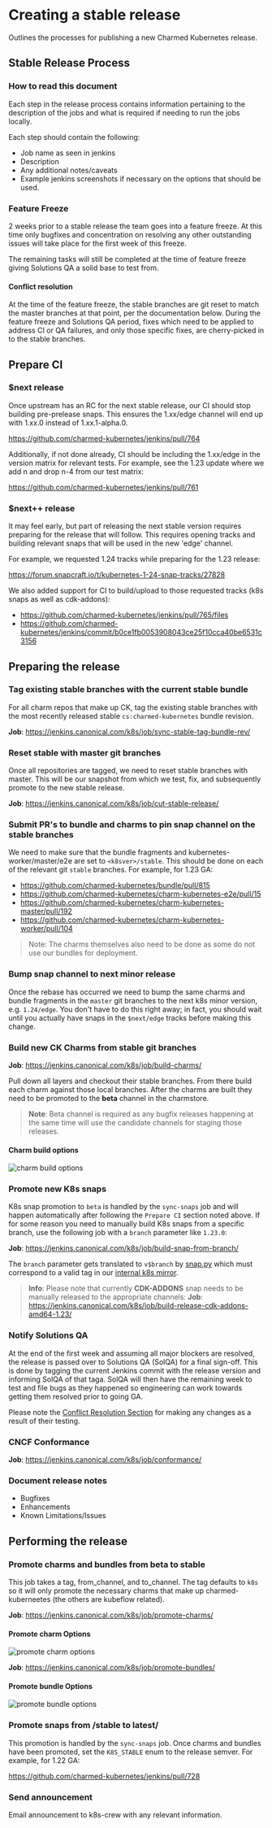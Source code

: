 # Creating a stable release
Outlines the processes for publishing a new Charmed Kubernetes release.

## Stable Release Process

### How to read this document

Each step in the release process contains information pertaining to the
description of the jobs and what is required if needing to run the jobs
locally.

Each step should contain the following:

- Job name as seen in jenkins
- Description
- Any additional notes/caveats
- Example jenkins screenshots if necessary on the options that should be used.

### Feature Freeze

2 weeks prior to a stable release the team goes into a feature freeze. At this
time only bugfixes and concentration on resolving any other outstanding issues
will take place for the first week of this freeze.

The remaining tasks will still be completed at the time of feature freeze giving
Solutions QA a solid base to test from.

#### Conflict resolution

At the time of the feature freeze, the stable branches are git reset to match
the master branches at that point, per the documentation below. During the
feature freeze and Solutions QA period, fixes which need to be applied to
address CI or QA failures, and only those specific fixes, are cherry-picked in
to the stable branches.

## Prepare CI

### $next release

Once upstream has an RC for the next stable release, our CI should stop
building pre-prelease snaps. This ensures the 1.xx/edge channel will end up
with 1.xx.0 instead of 1.xx.1-alpha.0.

https://github.com/charmed-kubernetes/jenkins/pull/764

Additionally, if not done already, CI should be including the 1.xx/edge in the
version matrix for relevant tests. For example, see the 1.23 update where we
add n and drop n-4 from our test matrix:

https://github.com/charmed-kubernetes/jenkins/pull/761

### $next++ release

It may feel early, but part of releasing the next stable version requires
preparing for the release that will follow. This requires opening tracks and
building relevant snaps that will be used in the new 'edge' channel.

For example, we requested 1.24 tracks while preparing for the 1.23 release:

https://forum.snapcraft.io/t/kubernetes-1-24-snap-tracks/27828

We also added support for CI to build/upload to those requested tracks (k8s
snaps as well as cdk-addons):

- https://github.com/charmed-kubernetes/jenkins/pull/765/files
- https://github.com/charmed-kubernetes/jenkins/commit/b0ce1fb0053908043ce25f10cca40be6531c3156

## Preparing the release

### Tag existing stable branches with the current stable bundle

For all charm repos that make up CK, tag the existing stable branches with
the most recently released stable `cs:charmed-kubernetes` bundle revision.

**Job**: https://jenkins.canonical.com/k8s/job/sync-stable-tag-bundle-rev/

### Reset stable with master git branches

Once all repositories are tagged, we need to reset stable branches with
master. This will be our snapshot from which we test, fix, and subsequently
promote to the new stable release.

**Job**: https://jenkins.canonical.com/k8s/job/cut-stable-release/

### Submit PR's to bundle and charms to pin snap channel on the stable branches

We need to make sure that the bundle fragments and kubernetes-worker/master/e2e
are set to `<k8sver>/stable`. This should be done on each of the relevant git
`stable` branches. For example, for 1.23 GA:

- https://github.com/charmed-kubernetes/bundle/pull/815
- https://github.com/charmed-kubernetes/charm-kubernetes-e2e/pull/15
- https://github.com/charmed-kubernetes/charm-kubernetes-master/pull/192
- https://github.com/charmed-kubernetes/charm-kubernetes-worker/pull/104

> Note: The charms themselves also need to be done as some do not use our
  bundles for deployment.

### Bump snap channel to next minor release

Once the rebase has occurred we need to bump the same charms and bundle
fragments in the `master` git branches to the next k8s minor version,
e.g. `1.24/edge`. You don't have to do this right away; in fact, you
should wait until you actually have snaps in the `$next/edge` tracks
before making this change.

### Build new CK Charms from stable git branches

**Job**: https://jenkins.canonical.com/k8s/job/build-charms/

Pull down all layers and checkout their stable branches. From there build
each charm against those local branches. After the charms are built they need to be
promoted to the **beta** channel in the charmstore.

> **Note**: Beta channel is required as any bugfix releases happening at the
  same time will use the candidate channels for staging those releases.

#### Charm build options

![charm build options](build-charms-options.png)

### Promote new K8s snaps

K8s snap promotion to `beta` is handled by the `sync-snaps` job and will happen
automatically after following the `Prepare CI` section noted above. If for some
reason you need to manually build K8s snaps from a specific branch, use the
following job with a `branch` parameter like `1.23.0`:

**Job**: https://jenkins.canonical.com/k8s/job/build-snap-from-branch/

The `branch` parameter gets translated to `v$branch` by
[snap.py](https://github.com/charmed-kubernetes/jenkins/blob/0b334c52b2c4f816b03ff866c44301724b8b471c/cilib/service/snap.py#L172)
which must correspond to a valid tag in our
[internal k8s mirror](https://git.launchpad.net/k8s-internal-mirror/refs/).

> **Info**: Please note that currently **CDK-ADDONS** snap needs to be
    manually released to the appropriate channels:
    **Job**: https://jenkins.canonical.com/k8s/job/build-release-cdk-addons-amd64-1.23/

### Notify Solutions QA

At the end of the first week and assuming all major blockers are resolved, the
release is passed over to Solutions QA (SolQA) for a final sign-off. This is done
by tagging the current Jenkins commit with the release version and informing SolQA
of that taga. SolQA will then have the remaining week to test and file bugs as they
happened so engineering can work towards getting them resolved prior to going GA.

Please note the [Conflict Resolution Section](#conflict-resolution) for making
any changes as a result of their testing.

### CNCF Conformance

**Job**: https://jenkins.canonical.com/k8s/job/conformance/

### Document release notes

- Bugfixes
- Enhancements
- Known Limitations/Issues

## Performing the release

### Promote charms and bundles from **beta** to **stable**

This job takes a tag, from_channel, and to_channel. The tag defaults to `k8s` so
it will only promote the necessary charms that make up charmed-kuberneetes (the
others are kubeflow related).

**Job**: https://jenkins.canonical.com/k8s/job/promote-charms/

#### Promote charm Options

![promote charm options](promote-charms.png)

**Job**: https://jenkins.canonical.com/k8s/job/promote-bundles/

#### Promote bundle Options

![promote bundle options](promote-bundles.png)

### Promote snaps from <stable track>/stable to latest/<risks>

This promotion is handled by the `sync-snaps` job. Once charms and bundles
have been promoted, set the `K8S_STABLE` enum to the release semver. For
example, for 1.22 GA:

https://github.com/charmed-kubernetes/jenkins/pull/728

### Send announcement

Email announcement to k8s-crew with any relevant information.

